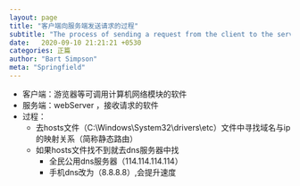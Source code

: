 ```yaml
---
layout: page
title: "客户端向服务端发送请求的过程"
subtitle: "The process of sending a request from the client to the server"
date:   2020-09-10 21:21:21 +0530
categories: 正篇
author: "Bart Simpson"
meta: "Springfield"
---
```


- 客户端：游览器等可调用计算机网络模块的软件
- 服务端：webServer ，接收请求的软件
- 过程：
  - 去hosts文件（C:\Windows\System32\drivers\etc）文件中寻找域名与ip的映射关系（简称静态路由）
  - 如果hosts文件找不到就去dns服务器中找
    - 全民公用dns服务器（114.114.114.114）
    - 手机dns改为（8.8.8.8）,会提升速度